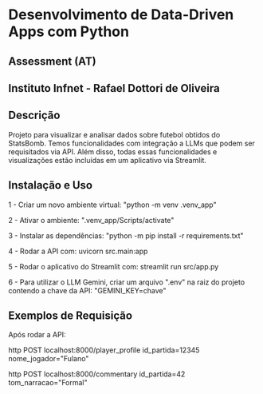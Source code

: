 # Desenvolvimento de Data-Driven Apps com Python
## Assessment (AT)
## Instituto Infnet - Rafael Dottori de Oliveira

## Descrição
Projeto para visualizar e analisar dados sobre futebol obtidos do StatsBomb.
Temos funcionalidades com integração a LLMs que podem ser requisitados via API.
Além disso, todas essas funcionalidades e visualizações estão incluídas em um aplicativo via Streamlit.

## Instalação e Uso
1 - Criar um novo ambiente virtual: "python -m venv .venv_app"

2 - Ativar o ambiente: ".venv_app/Scripts/activate"

3 - Instalar as dependências: "python -m pip install -r requirements.txt"

4 - Rodar a API com: uvicorn src.main:app

5 - Rodar o aplicativo do Streamlit com: streamlit run src/app.py

6 - Para utilizar o LLM Gemini, criar um arquivo ".env" na raiz do projeto contendo a chave da API: "GEMINI_KEY=chave"


## Exemplos de Requisição

Após rodar a API:

http POST localhost:8000/player_profile id_partida=12345 nome_jogador="Fulano"

http POST localhost:8000/commentary id_partida=42 tom_narracao="Formal"